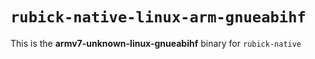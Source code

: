 # `rubick-native-linux-arm-gnueabihf`

This is the **armv7-unknown-linux-gnueabihf** binary for `rubick-native`
